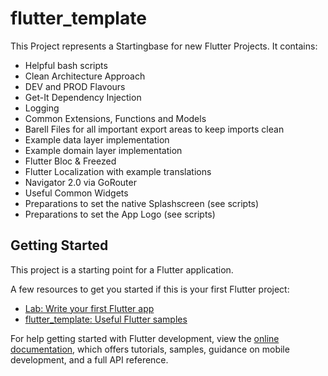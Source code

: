 # flutter_template

This Project represents a Startingbase for new Flutter Projects.
It contains:
- Helpful bash scripts
- Clean Architecture Approach
- DEV and PROD Flavours
- Get-It Dependency Injection
- Logging
- Common Extensions, Functions and Models
- Barell Files for all important export areas to keep imports clean
- Example data layer implementation
- Example domain layer implementation
- Flutter Bloc & Freezed
- Flutter Localization with example translations
- Navigator 2.0 via GoRouter
- Useful Common Widgets
- Preparations to set the native Splashscreen (see scripts)
- Preparations to set the App Logo (see scripts)

## Getting Started

This project is a starting point for a Flutter application.

A few resources to get you started if this is your first Flutter project:

- [Lab: Write your first Flutter app](https://docs.flutter.dev/get-started/codelab)
- [flutter_template: Useful Flutter samples](https://docs.flutter.dev/flutter_template)

For help getting started with Flutter development, view the
[online documentation](https://docs.flutter.dev/), which offers tutorials,
samples, guidance on mobile development, and a full API reference.
